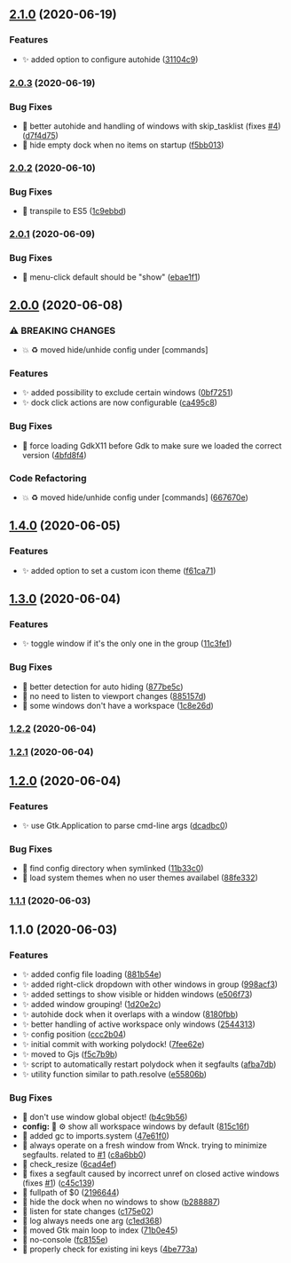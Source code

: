 ## [2.1.0](https://github.com/folke/polydock/compare/2.0.3...2.1.0) (2020-06-19)


### Features

* ✨ added option to configure autohide ([31104c9](https://github.com/folke/polydock/commit/31104c9d201026c37c5f4f077a0c7ca90d37200d))

### [2.0.3](https://github.com/folke/polydock/compare/2.0.2...2.0.3) (2020-06-19)


### Bug Fixes

* 🐛 better autohide and handling of windows with skip_tasklist (fixes [#4](https://github.com/folke/polydock/issues/4)) ([d7f4d75](https://github.com/folke/polydock/commit/d7f4d759b30a218c350012de40e2b81e78b062f2))
* 🐛 hide empty dock when no items on startup ([f5bb013](https://github.com/folke/polydock/commit/f5bb013024eec8d88e779ad35c514e58469f49ba))

### [2.0.2](https://github.com/folke/polydock/compare/2.0.1...2.0.2) (2020-06-10)


### Bug Fixes

* 🐛 transpile to ES5 ([1c9ebbd](https://github.com/folke/polydock/commit/1c9ebbdf8a66c55cc2ce8be77286aa379475271b))

### [2.0.1](https://github.com/folke/polydock/compare/2.0.0...2.0.1) (2020-06-09)


### Bug Fixes

* 🐛 menu-click default should be "show" ([ebae1f1](https://github.com/folke/polydock/commit/ebae1f1cdedf382635deba359ce1a216f7c8c61e))

## [2.0.0](https://github.com/folke/polydock/compare/1.4.0...2.0.0) (2020-06-08)


### ⚠ BREAKING CHANGES

* 💥 ♻️ moved hide/unhide config under [commands]

### Features

* ✨ added possibility to exclude certain windows ([0bf7251](https://github.com/folke/polydock/commit/0bf7251c1c7f39b4e1efa07673b27f0cbc7e9af3))
* ✨ dock click actions are now configurable ([ca495c8](https://github.com/folke/polydock/commit/ca495c8f5db05416179e182c205f972bb3504e11))


### Bug Fixes

* 🐛 force loading GdkX11 before Gdk to make sure we loaded the correct version ([4bfd8f4](https://github.com/folke/polydock/commit/4bfd8f40cf0b26370e061f9c60f0c4e49cd0a21d))


### Code Refactoring

* 💥 ♻️ moved hide/unhide config under [commands] ([667670e](https://github.com/folke/polydock/commit/667670e5af277a630a82cd370c1750488d527603))

## [1.4.0](https://github.com/folke/polydock/compare/1.3.0...1.4.0) (2020-06-05)


### Features

* ✨ added option to set a custom icon theme ([f61ca71](https://github.com/folke/polydock/commit/f61ca71b1e32b459060cff5a7ac9344b08deb611))

## [1.3.0](https://github.com/folke/polydock/compare/1.2.2...1.3.0) (2020-06-04)


### Features

* ✨ toggle window if it's the only one in the group ([11c3fe1](https://github.com/folke/polydock/commit/11c3fe11aee6cd413e91e8a7df56140f81fdacae))


### Bug Fixes

* 🐛 better detection for auto hiding ([877be5c](https://github.com/folke/polydock/commit/877be5c5fe13669a877c1bba769397f64228ac89))
* 🐛 no need to listen to viewport changes ([885157d](https://github.com/folke/polydock/commit/885157d3aef2d6fab5888efbfb1b413cadb91823))
* 🐛 some windows don't have a workspace ([1c8e26d](https://github.com/folke/polydock/commit/1c8e26dc20c9feb18a4dce341c999a1c9aa30604))

### [1.2.2](https://github.com/folke/polydock/compare/1.2.1...1.2.2) (2020-06-04)

### [1.2.1](https://github.com/folke/polydock/compare/1.2.0...1.2.1) (2020-06-04)

## [1.2.0](https://github.com/folke/polydock/compare/1.1.1...1.2.0) (2020-06-04)


### Features

* ✨ use Gtk.Application to parse cmd-line args ([dcadbc0](https://github.com/folke/polydock/commit/dcadbc0d7d168a66171769192d8619c5d01b3ccf))


### Bug Fixes

* 🐛 find config directory when symlinked ([11b33c0](https://github.com/folke/polydock/commit/11b33c0f743f852022b4a54ebbbbf4e7cc86a89f))
* 🐛 load system themes when no user themes availabel ([88fe332](https://github.com/folke/polydock/commit/88fe332dcdb905e869116c370b1e1cc54a891380))

### [1.1.1](https://github.com/folke/polydock/compare/1.1.0...1.1.1) (2020-06-03)

## 1.1.0 (2020-06-03)


### Features

* ✨ added config file loading ([881b54e](https://github.com/folke/polydock/commit/881b54e301e798c1f6ec6cddfaebcd105289f6de))
* ✨ added right-click dropdown with other windows in group ([998acf3](https://github.com/folke/polydock/commit/998acf3175ecf4214a8813ece8454be2fdca2c55))
* ✨ added settings to show visible or hidden windows ([e506f73](https://github.com/folke/polydock/commit/e506f731cd8cd9a76e64507da542fdf82ab717e0))
* ✨ added window grouping! ([1d20e2c](https://github.com/folke/polydock/commit/1d20e2c34dc397de5acd558c007dfacecef33c02))
* ✨ autohide dock when it overlaps with a window ([8180fbb](https://github.com/folke/polydock/commit/8180fbb0b88b1e7a84a6f3b3a9af5a34819de224))
* ✨ better handling of active workspace only windows ([2544313](https://github.com/folke/polydock/commit/2544313717bec8ebc3033c4db0974f9134dc0c0b))
* ✨ config position ([ccc2b04](https://github.com/folke/polydock/commit/ccc2b041a2a372eca17ab8a1a0a52f4287116478))
* ✨ initial commit with working polydock! ([7fee62e](https://github.com/folke/polydock/commit/7fee62e99781912ac4b3e4931eb98a1d752e7210))
* ✨ moved to Gjs ([f5c7b9b](https://github.com/folke/polydock/commit/f5c7b9b74cf8556faf9d849a5a11e50a7753e081))
* ✨ script to automatically restart polydock when it segfaults ([afba7db](https://github.com/folke/polydock/commit/afba7db0b9bb9f760372e0e80c58d50c0f88b6a0))
* ✨ utility function similar to path.resolve ([e55806b](https://github.com/folke/polydock/commit/e55806be6bbd290904d393f3c34439ec8c07803a))


### Bug Fixes

* 🐛 don't use window global object! ([b4c9b56](https://github.com/folke/polydock/commit/b4c9b56847898b29b0df928085f73db7c5342e57))
* **config:** 🐛 ⚙️ show all workspace windows by default ([815c16f](https://github.com/folke/polydock/commit/815c16f94e9274c5b13f97bb6ac713b099c8544f))
* 🐛 added gc to imports.system ([47e61f0](https://github.com/folke/polydock/commit/47e61f0628619c76c066dee4d55f91d77bafe7b6))
* 🐛 always operate on a fresh window from Wnck. trying to minimize segfaults. related to [#1](https://github.com/folke/polydock/issues/1) ([c8a6bb0](https://github.com/folke/polydock/commit/c8a6bb0ef7dc6b881fa622c2b817afe036c008e9))
* 🐛 check_resize ([6cad4ef](https://github.com/folke/polydock/commit/6cad4efd43dc0148c36f495709ab7dfa0fab972a))
* 🐛 fixes a segfault caused by incorrect unref on closed active windows (fixes [#1](https://github.com/folke/polydock/issues/1)) ([c45c139](https://github.com/folke/polydock/commit/c45c139d7c3a8a5d29ebee136f7d2f5a544ae687))
* 🐛 fullpath of $0 ([2196644](https://github.com/folke/polydock/commit/21966447b898081ca035603a0a470b036c880432))
* 🐛 hide the dock when no windows to show ([b288887](https://github.com/folke/polydock/commit/b288887a653ace804dd00447af972668bbb0a51d))
* 🐛 listen for state changes ([c175e02](https://github.com/folke/polydock/commit/c175e023842aecc2e36563c15433bdfe476b0b9c))
* 🐛 log always needs one arg ([c1ed368](https://github.com/folke/polydock/commit/c1ed368d4027427a2a5a137ead5e20e67aeb13ad))
* 🐛 moved Gtk main loop to index ([71b0e45](https://github.com/folke/polydock/commit/71b0e45c05433b5086a5f1fceff5dea4476110e8))
* 🐛 no-console ([fc8155e](https://github.com/folke/polydock/commit/fc8155e12d274fdf295d1a591e0cb71165e71998))
* 🐛 properly check for existing ini keys ([4be773a](https://github.com/folke/polydock/commit/4be773ae93a7c524787765bcda49962386f3b8c0))

